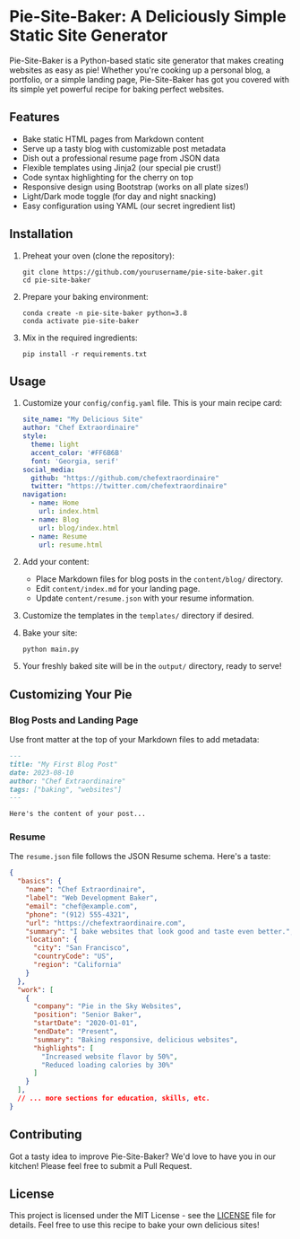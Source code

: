 # Pie-Site-Baker: A Deliciously Simple Static Site Generator

Pie-Site-Baker is a Python-based static site generator that makes creating websites as easy as pie! Whether you're cooking up a personal blog, a portfolio, or a simple landing page, Pie-Site-Baker has got you covered with its simple yet powerful recipe for baking perfect websites.

## Features

- Bake static HTML pages from Markdown content
- Serve up a tasty blog with customizable post metadata
- Dish out a professional resume page from JSON data
- Flexible templates using Jinja2 (our special pie crust!)
- Code syntax highlighting for the cherry on top
- Responsive design using Bootstrap (works on all plate sizes!)
- Light/Dark mode toggle (for day and night snacking)
- Easy configuration using YAML (our secret ingredient list)

## Installation

1. Preheat your oven (clone the repository):
   ```
   git clone https://github.com/yourusername/pie-site-baker.git
   cd pie-site-baker
   ```

2. Prepare your baking environment:
   ```
   conda create -n pie-site-baker python=3.8
   conda activate pie-site-baker
   ```

3. Mix in the required ingredients:
   ```
   pip install -r requirements.txt
   ```

## Usage

1. Customize your `config/config.yaml` file. This is your main recipe card:

   ```yaml
   site_name: "My Delicious Site"
   author: "Chef Extraordinaire"
   style:
     theme: light
     accent_color: '#FF6B6B'
     font: 'Georgia, serif'
   social_media:
     github: "https://github.com/chefextraordinaire"
     twitter: "https://twitter.com/chefextraordinaire"
   navigation:
     - name: Home
       url: index.html
     - name: Blog
       url: blog/index.html
     - name: Resume
       url: resume.html
   ```

2. Add your content:
   - Place Markdown files for blog posts in the `content/blog/` directory.
   - Edit `content/index.md` for your landing page.
   - Update `content/resume.json` with your resume information.

3. Customize the templates in the `templates/` directory if desired.

4. Bake your site:
   ```
   python main.py
   ```

5. Your freshly baked site will be in the `output/` directory, ready to serve!

## Customizing Your Pie

### Blog Posts and Landing Page

Use front matter at the top of your Markdown files to add metadata:

```markdown
---
title: "My First Blog Post"
date: 2023-08-10
author: "Chef Extraordinaire"
tags: ["baking", "websites"]
---

Here's the content of your post...
```

### Resume

The `resume.json` file follows the JSON Resume schema. Here's a taste:

```json
{
  "basics": {
    "name": "Chef Extraordinaire",
    "label": "Web Development Baker",
    "email": "chef@example.com",
    "phone": "(912) 555-4321",
    "url": "https://chefextraordinaire.com",
    "summary": "I bake websites that look good and taste even better.",
    "location": {
      "city": "San Francisco",
      "countryCode": "US",
      "region": "California"
    }
  },
  "work": [
    {
      "company": "Pie in the Sky Websites",
      "position": "Senior Baker",
      "startDate": "2020-01-01",
      "endDate": "Present",
      "summary": "Baking responsive, delicious websites",
      "highlights": [
        "Increased website flavor by 50%",
        "Reduced loading calories by 30%"
      ]
    }
  ],
  // ... more sections for education, skills, etc.
}
```

## Contributing

Got a tasty idea to improve Pie-Site-Baker? We'd love to have you in our kitchen! Please feel free to submit a Pull Request.

## License

This project is licensed under the MIT License - see the [LICENSE](LICENSE) file for details. Feel free to use this recipe to bake your own delicious sites!